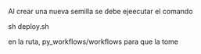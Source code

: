 Al crear una nueva semilla se debe ejeecutar el comando

sh deploy.sh <nombre de semilla>

en la ruta, py_workflows/workflows para que la tome